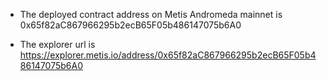 - The deployed contract address on Metis Andromeda mainnet is 0x65f82aC867966295b2ecB65F05b486147075b6A0

- The explorer url is https://explorer.metis.io/address/0x65f82aC867966295b2ecB65F05b486147075b6A0
